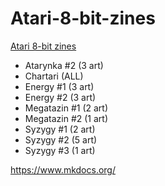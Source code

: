 # Atari-8-bit-zines
[Atari 8-bit zines](https://madteam.atari8.info/atari_zines/)


- Atarynka #2 (3 art)
- Chartari (ALL)
- Energy #1 (3 art)
- Energy #2 (3 art)
- Megatazin #1 (2 art)
- Megatazin #2 (1 art)
- Syzygy #1 (2 art)
- Syzygy #2 (5 art)
- Syzygy #3 (1 art)

https://www.mkdocs.org/
